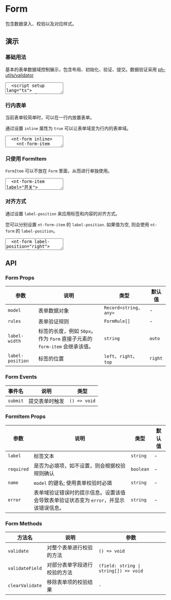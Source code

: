 # Form

包含数据录入、校验以及对应样式。

## 演示

<script setup lang="ts">
  import { reactive, watch, ref, computed } from 'vue'
  import { FormItem, Input, Form, Button, useFormReset } from '../../src'
  import RadioGroup from '../../src/components/radio/RadioGroup.vue'
  import Radio from '../../src/components/radio/Radio.vue'

  const formAlign = ref('right')
  const formItemAlign = ref('null')

  const itemAlign = computed(() => {
    return formItemAlign.value === 'null' ? null : formItemAlign.value
  })

  const { formFields, resetFields } = useFormReset({
    username: '',
    password: ''
  })

  const rules = [
    {
      key: 'username',
      rules: ['required'],
      message: '用户名不能为空'
    },
    {
      key: 'password',
      rules: [/^(?=.*[0-9])(?=.*[a-zA-Z])([a-zA-Z0-9]{6,15})$/],
      message: '密码为6~15位字母+数字'
    }
  ]

  function handleReset() {
    resetFields()
  }
</script>

### 基础用法

基本的表单数据域控制展示，包含布局、初始化、验证、提交。数据验证采用 [ph-utils/validator](https://gitee.com/towardly/ph/wikis/utils/validator)

<ClientOnly>
  <CodePreview>
  <textarea lang="vue">
  <script setup lang="ts">
    import { reactive, watch, ref } from 'vue'
    import { useFormReset } from '@asteres/neatui-vue'
    const { formFields, resetFields } = useFormReset({
      username: '',
      password: ''
    })
    const rules = [
      {
        key: 'username',
        rules: ['required'],
        message: '用户名不能为空'
      },
      {
        key: 'password',
        rules: [/^(?=.*[0-9])(?=.*[a-zA-Z])([a-zA-Z0-9]{6,15})$/],
        message: '密码为6~15位字母+数字'
      }
    ]
    function handleReset() {
      resetFields()
    }
  </script>
  <template>
    <nt-form :model="formFields" :rules="rules" >
      <nt-form-item label="用户名" required name="username" >
        <nt-input placeholder="请输入用户名" v-model="formFields.username"></nt-input>
      </nt-form-item>
      <nt-form-item label="密码" required name="password">
        <nt-input placeholder="请输入密码" v-model="formFields.password"></nt-input>
      </nt-form-item>
      <nt-form-item label="">
        <nt-button html-type="submit">提交</nt-button>
        <nt-button type="normal" @click="handleReset">重置</nt-button>
      </nt-form-item>
    </nt-form>
  </template>
  </textarea>
  <template #preview>
    <Form :model="formFields" :rules="rules">
      <FormItem label="用户名" name="username">
        <Input placeholder="请输入用户名" v-model="formFields.username"></Input>
      </FormItem>
      <FormItem label="密码" required name="password">
        <Input placeholder="请输入密码" v-model="formFields.password"></Input>
      </FormItem>
      <FormItem label="">
        <Button html-type="submit">提交</Button>
        <Button type="normal" @click="handleReset">重置</Button>
      </FormItem>
    </Form>
  </template>
  </CodePreview>
</ClientOnly>

### 行内表单

当前表单较简单时，可以在一行内放置表单。

通过设置 `inline` 属性为 `true` 可以让表单域变为行内的表单域。

<ClientOnly>
  <CodePreview>
  <textarea lang="vue-html">
  <nt-form inline>
    <nt-form-item label="用户名" required name="username">
      <nt-input placeholder="请输入用户名"></nt-input>
    </nt-form-item>
    <nt-form-item label="密码" required name="password">
      <nt-input placeholder="请输入密码"></nt-input>
    </nt-form-item>
    <nt-form-item>
      <nt-button html-type="submit">提交</nt-button>
    </nt-form-item>
  </nt-form>
  </textarea>
  <template #preview>
    <Form inline>
      <FormItem label="用户名" name="username">
        <Input placeholder="请输入用户名"></Input>
      </FormItem>
      <FormItem label="密码" name="password">
        <Input placeholder="请输入密码"></Input>
      </FormItem>
      <FormItem label="用户名" name="username">
        <Input placeholder="请输入用户名"></Input>
      </FormItem>
      <FormItem label="密码" name="password">
        <Input placeholder="请输入密码"></Input>
      </FormItem>
      <FormItem>
        <Button html-type="submit">提交</Button>
      </FormItem>
    </Form>
  </template>
  </CodePreview>
</ClientOnly>

### 只使用 FormItem

`FormItem` 可以不放在 `Form` 里面，从而进行单独使用。

<ClientOnly>
  <CodePreview>
  <textarea lang="vue-html">
  <nt-form-item label="开关">
    <nt-switch />
  </nt-form-item>
  </textarea>
  </CodePreview>
</ClientOnly>

### 对齐方式

通过设置 `label-position` 来应用标签和内容的对齐方式。

您可以分别设置 `nt-form-item` 的 `label-position`. 如果值为空, 则会使用 `nt-form` 的 `label-position`。

<ClientOnly>
  <CodePreview>
  <textarea lang="vue-html" v-pre>
  <nt-form label-position="right">
    <nt-form-item label="用户名">
      <nt-input placeholder="请输入用户名"></nt-input>
    </nt-form-item>
    <nt-form-item label="密码">
      <nt-input placeholder="请输入密码"></nt-input>
    </nt-form-item>
    <nt-form-item label="">
      <nt-button html-type="submit">提交</nt-button>
    </nt-form-item>
  </nt-form>
  </textarea>
  <template #preview>
    <Form :label-position="formAlign">
      <FormItem label="FormAlign" :label-position="itemAlign">
        <RadioGroup v-model="formAlign">
          <Radio label="Left" value="left" type="button" />
          <Radio label="Right" value="right" type="button" />
          <Radio label="Top" value="top" type="button" />
        </RadioGroup>
      </FormItem>
      <FormItem label="用户名" :label-position="itemAlign">
        <Input placeholder="请输入用户名"></Input>
      </FormItem>
      <FormItem label="密码" :label-position="itemAlign">
        <Input placeholder="请输入密码"></Input>
      </FormItem>
      <FormItem label="" :label-position="itemAlign">
        <Button html-type="submit">提交</Button>
      </FormItem>
    </Form>
  </template>
  </CodePreview>
</ClientOnly>

## API

### Form Props

<!-- prettier-ignore -->
| 参数 | 说明 | 类型 | 默认值 |
| --- | --- | --- | --- |
| `model` | 表单数据对象 | `Record<string, any>` | - |
| `rules` | 表单验证规则 | `FormRule[]` | - |
| `label-width` | 标签的长度，例如 `50px`。 作为 `Form` 直接子元素的 `form-item` 会继承该值。 | `string` | `auto` |
| `label-position` | 标签的位置 | `left`、`right`、`top` | `right` |

### Form Events

| 事件名   | 说明           | 类型         |
| -------- | -------------- | ------------ |
| `submit` | 提交表单时触发 | `() => void` |

### FormItem Props

<!-- prettier-ignore -->
| 参数 | 说明 | 类型 | 默认值 |
| --- | --- | --- | --- |
| `label` | 标签文本 | `string`  | - |
| `required` | 是否为必填项，如不设置，则会根据校验规则确认 | `boolean` | - |
| `name` | `model` 的键名; 使用表单校验时必填 | `string` | - |
| `error`| 表单域验证错误时的提示信息。设置该值会导致表单验证状态变为 `error`，并显示该错误信息。 | `string`  | - |

### Form Methods

<!-- prettier-ignore -->
| 方法名 | 说明 | 参数 |
| ------ | ---- | ---- |
| `validate` | 对整个表单进行校验的方法 | `() => void` |
| `validateField` | 对部分表单字段进行校验的方法 | `(field: string \| string[]) => void` |
| `clearValidate` | 移除表单项的校验结果 | `-` |
